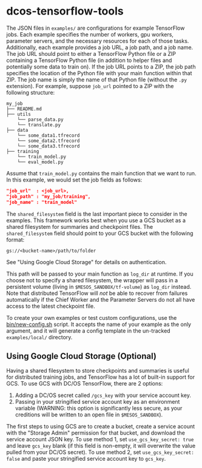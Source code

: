 # dcos-tensorflow-tools

The JSON files in `examples/` are configurations for example TensorFlow jobs. Each
example specifies the number of workers, gpu workers, parameter servers, and the
necessary resources for each of those tasks. Additionally, each example provides
a job URL, a job path, and a job name. The job URL should point to either a TensorFlow
Python file or a ZIP containing a TensorFlow Python file (in addition to helper
files and potentially some data to train on). If the job URL points to a ZIP, the job
path specifies the location of the Python file with your main function within that ZIP.
The job name is simply the name of that Python file (without the `.py` extension). For
example, suppose `job_url` pointed to a ZIP with the following structure:

```
my_job
├── README.md
├── utils
    └── parse_data.py
    └── translate.py
├── data
    └── some_data1.tfrecord
    └── some_data2.tfrecord
    └── some_data3.tfrecord
├── training
    └── train_model.py
    └── eval_model.py
```

Assume that `train_model.py` contains the main function that we want to run. In
this example, we would set the job fields as follows:

```json
"job_url"  : <job_url>,
"job_path" : "my_job/training",
"job_name" : "train_model"
```

The `shared_filesystem` field is the last important piece to consider in the
examples. This framework works best when you use a GCS bucket as a shared filesystem for
summaries and checkpoint files. The `shared_filesystem` field should point to your
GCS bucket with the following format:

```
gs://<bucket-name>/path/to/folder
```

See "Using Google Cloud Storage" for details on authentication.

This path will be passed to your main function as `log_dir` at runtime. If you choose not
to specify a shared filesystem, the wrapper will pass in a persistent volume (living in
`$MESOS_SANDBOX/tf-volume`) as `log_dir` instead. Note that distributed TensorFlow will _not_
be able to recover from failures automatically if the Chief Worker and the Parameter Servers
do not all have access to the latest checkpoint file.

To create your own examples or test custom configurations, use the [bin/new-config.sh](../bin/new-config.sh)
script. It accepts the name of your example as the only argument, and it will generate a config template
in the un-tracked `examples/local/` directory.

## Using Google Cloud Storage (Optional)

Having a shared filesystem to store checkpoints and summaries is useful for distributed training jobs, and TensorFlow has a lot of built-in support for GCS. To use GCS with DC/OS TensorFlow, there are 2 options:

1. Adding a DC/OS secret called `/gcs_key` with your service account key.
2. Passing in your stringified service account key as an environment variable (WARNING: this option is significantly less secure, as your creditions will be written to an open file in `$MESOS_SANDBOX`).

The first steps to using GCS are to create a bucket, create a service acount with the "Storage Admin" permission for that bucket, and download the service account JSON key. To use method 1, set `use_gcs_key_secret: true` and leave `gcs_key` blank (if this field is non-empty, it will overwrite the value pulled from your DC/OS secret). To use method 2, set `use_gcs_key_secret: false` and paste your stringified service account key to `gcs_key`.
